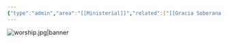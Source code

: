 ```yaml
---
{"type":"admin","area":"[[Ministerial]]","related":["[[Gracia Soberana Ori]]","[[Filosofía ministerial de Gracia Soberana Orizaba]]","[[07 Convicciones para la dirección de la Iglesia]]","[[El evangelio de la Gracia de Dios en Cristo es el cimiento, la fuente y la meta de la existencia de nuestra iglesia local]]"],"tags":["Ministerial/Principios"],"dg-publish":true,"permalink":"/convicciones-centrales/ministerial/el-crecimiento-en-la-comprension-y-aplicacion-del-evangelio-es-la-mejor-capacitacion-ministerial/","dgPassFrontmatter":true}
---
```



![worship.jpg|banner](/img/user/Archivos/banners/worship.jpg)

